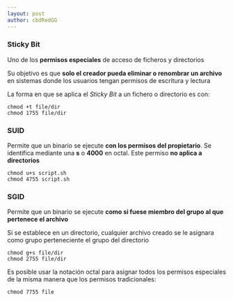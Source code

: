 ```yaml
---
layout: post
author: cbdRedGG
---
```


### Sticky Bit

Uno de los **permisos especiales** de acceso de ficheros y directorios

Su objetivo es que **solo el creador pueda eliminar o renombrar un archivo** en sistemas donde los usuarios tengan permisos de escritura y lectura

La forma en que se aplica el *Sticky Bit* a un fichero o directorio es con:

	chmod +t file/dir
	chmod 1755 file/dir


### SUID

Permite que un binario se ejecute **con los permisos del propietario**. Se identifica mediante una **s** o **4000** en octal. Este permiso **no aplica a directorios**

	chmod u+s script.sh
	chmod 4755 script.sh

### SGID

Permite que un binario se ejecute **como si fuese miembro del grupo al que pertenece el archivo**

Si se establece en un directorio, cualquier archivo creado se le asignara como grupo perteneciente el grupo del directorio

	chmod g+s file/dir
	chmod 2755 file/dir


Es posible usar la notación octal para asignar todos los permisos especiales de la misma manera que los permisos tradicionales:

	chmod 7755 file
